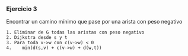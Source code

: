 ### Ejercicio 3

Encontrar un camino mínimo que pase por una arista con peso negativo

```
1. Eliminar de G todas las aristas con peso negativo
2. Dijkstra desde s y t
3. Para toda v->w con c(v->w) < 0
4.    min(d(s,v) + c(v->w) + d(w,t))
```